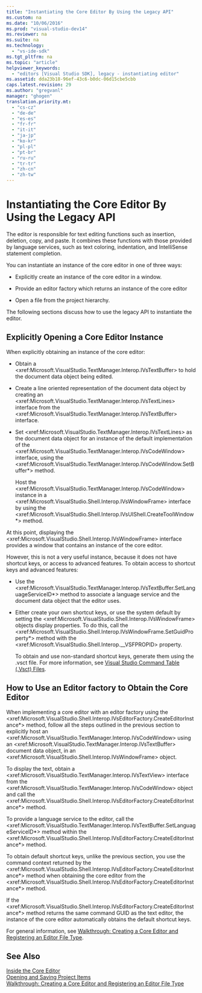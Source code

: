 ```yaml
---
title: "Instantiating the Core Editor By Using the Legacy API"
ms.custom: na
ms.date: "10/06/2016"
ms.prod: "visual-studio-dev14"
ms.reviewer: na
ms.suite: na
ms.technology: 
  - "vs-ide-sdk"
ms.tgt_pltfrm: na
ms.topic: "article"
helpviewer_keywords: 
  - "editors [Visual Studio SDK], legacy - instantiating editor"
ms.assetid: dda23b18-96ef-43c6-b0dc-06d15cbe5cbb
caps.latest.revision: 29
ms.author: "gregvanl"
manager: "ghogen"
translation.priority.mt: 
  - "cs-cz"
  - "de-de"
  - "es-es"
  - "fr-fr"
  - "it-it"
  - "ja-jp"
  - "ko-kr"
  - "pl-pl"
  - "pt-br"
  - "ru-ru"
  - "tr-tr"
  - "zh-cn"
  - "zh-tw"
---
```

# Instantiating the Core Editor By Using the Legacy API
The editor is responsible for text editing functions such as insertion, deletion, copy, and paste. It combines these functions with those provided by language services, such as text coloring, indentation, and IntelliSense statement completion.  
  
 You can instantiate an instance of the core editor in one of three ways:  
  
-   Explicitly create an instance of the core editor in a window.  
  
-   Provide an editor factory which returns an instance of the core editor  
  
-   Open a file from the project hierarchy.  
  
 The following sections discuss how to use the legacy API to instantiate the editor.  
  
## Explicitly Opening a Core Editor Instance  
 When explicitly obtaining an instance of the core editor:  
  
-   Obtain a \<xref:Microsoft.VisualStudio.TextManager.Interop.IVsTextBuffer> to hold the document data object being edited.  
  
-   Create a line oriented representation of the document data object by creating an \<xref:Microsoft.VisualStudio.TextManager.Interop.IVsTextLines> interface from the \<xref:Microsoft.VisualStudio.TextManager.Interop.IVsTextBuffer> interface.  
  
-   Set \<xref:Microsoft.VisualStudio.TextManager.Interop.IVsTextLines> as the document data object for an instance of the default implementation of the \<xref:Microsoft.VisualStudio.TextManager.Interop.IVsCodeWindow> interface, using the \<xref:Microsoft.VisualStudio.TextManager.Interop.IVsCodeWindow.SetBuffer*> method.  
  
     Host the \<xref:Microsoft.VisualStudio.TextManager.Interop.IVsCodeWindow> instance in a \<xref:Microsoft.VisualStudio.Shell.Interop.IVsWindowFrame> interface by using the \<xref:Microsoft.VisualStudio.Shell.Interop.IVsUIShell.CreateToolWindow*> method.  
  
 At this point, displaying the \<xref:Microsoft.VisualStudio.Shell.Interop.IVsWindowFrame> interface provides a window that contains an instance of the core editor.  
  
 However, this is not a very useful instance, because it does not have shortcut keys, or access to advanced features. To obtain access to shortcut keys and advanced features:  
  
-   Use the \<xref:Microsoft.VisualStudio.TextManager.Interop.IVsTextBuffer.SetLanguageServiceID*> method to associate a language service and the document data object that the editor uses.  
  
-   Either create your own shortcut keys, or use the system default by setting the \<xref:Microsoft.VisualStudio.Shell.Interop.IVsWindowFrame> objects display properties. To do this, call the \<xref:Microsoft.VisualStudio.Shell.Interop.IVsWindowFrame.SetGuidProperty*> method with the \<xref:Microsoft.VisualStudio.Shell.Interop.__VSFPROPID> property.  
  
     To obtain and use non-standard shortcut keys, generate them using the .vsct file. For more information, see [Visual Studio Command Table (.Vsct) Files](../extensibility/visual-studio-command-table--.vsct--files.md).  
  
## How to Use an Editor factory to Obtain the Core Editor  
 When implementing a core editor with an editor factory using the \<xref:Microsoft.VisualStudio.Shell.Interop.IVsEditorFactory.CreateEditorInstance*> method, follow all the steps outlined in the previous section to explicitly host an \<xref:Microsoft.VisualStudio.TextManager.Interop.IVsCodeWindow> using an \<xref:Microsoft.VisualStudio.TextManager.Interop.IVsTextBuffer> document data object, in an \<xref:Microsoft.VisualStudio.Shell.Interop.IVsWindowFrame> object.  
  
 To display the text, obtain a \<xref:Microsoft.VisualStudio.TextManager.Interop.IVsTextView> interface from the \<xref:Microsoft.VisualStudio.TextManager.Interop.IVsCodeWindow> object and call the \<xref:Microsoft.VisualStudio.Shell.Interop.IVsEditorFactory.CreateEditorInstance*> method.  
  
 To provide a language service to the editor, call the \<xref:Microsoft.VisualStudio.TextManager.Interop.IVsTextBuffer.SetLanguageServiceID*> method within the \<xref:Microsoft.VisualStudio.Shell.Interop.IVsEditorFactory.CreateEditorInstance*> method.  
  
 To obtain default shortcut keys, unlike the previous section, you use the command context returned by the \<xref:Microsoft.VisualStudio.Shell.Interop.IVsEditorFactory.CreateEditorInstance*> method when obtaining the core editor from the \<xref:Microsoft.VisualStudio.Shell.Interop.IVsEditorFactory.CreateEditorInstance*> method.  
  
 If the \<xref:Microsoft.VisualStudio.Shell.Interop.IVsEditorFactory.CreateEditorInstance*> method returns the same command GUID as the text editor, the instance of the core editor automatically obtains the default shortcut keys.  
  
 For general information, see [Walkthrough: Creating a Core Editor and Registering an Editor File Type](../extensibility/walkthrough--creating-a-core-editor-and-registering-an-editor-file-type.md).  
  
## See Also  
 [Inside the Core Editor](../extensibility/inside-the-core-editor.md)   
 [Opening and Saving Project Items](../extensibility/opening-and-saving-project-items.md)   
 [Walkthrough: Creating a Core Editor and Registering an Editor File Type](../extensibility/walkthrough--creating-a-core-editor-and-registering-an-editor-file-type.md)